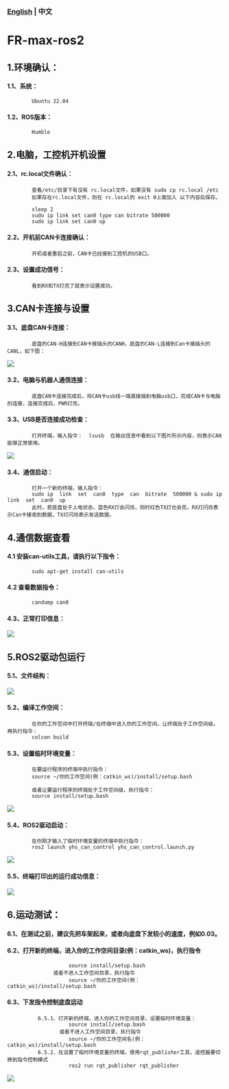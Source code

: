### [English](README.md) | 中文

# FR-max-ros2

## 1.环境确认：
####      1.1、系统：
            Ubuntu 22.04
####      1.2、ROS版本：
            Humble

## 2.电脑，工控机开机设置
####      2.1、rc.local文件确认：
            查看/etc/目录下有没有 rc.local文件，如果没有 sudo cp rc.local /etc
            如果存在rc.local文件，则在 rc.local的 exit 0上面加入 以下内容后保存。

            sleep 2
            sudo ip link set can0 type can bitrate 500000
            sudo ip link set can0 up

####      2.2、开机前CAN卡连接确认：
            开机或者重启之前，CAN卡已经接到工控机的USB口。

####      2.3、设置成功信号：
            看到RX和TX灯亮了就表示设置成功。
            
## 3.CAN卡连接与设置
####      3.1、底盘CAN卡连接：
            底盘的CAN-H连接到CAN卡接插头的CANH，底盘的CAN-L连接到Can卡接插头的CANL，如下图：
            
![](https://github.com/kefangkele/FR-max-ros2/blob/main/images/CAN_Connection.png?raw=true)

####      3.2、电脑与机器人通信连接：
            底盘CAN卡连接完成后，将CAN卡usb线一端直接插到电脑usb口，完成CAN卡与电脑的连接，连接完成后，PWR灯亮。
####      3.3、USB是否连接成功检查：
            打开终端，输入指令：  lsusb  在输出信息中看到以下图片所示内容，则表示CAN能够正常使用。

![](https://github.com/kefangkele/FR-max-ros2/blob/main/images/terminal_state.png?raw=true)  

####      3.4、通信启动：
            打开一个新的终端，输入指令：
            sudo ip  link  set  can0  type  can  bitrate  500000 & sudo ip  link  set  can0  up
            此时，若底盘处于上电状态，蓝色RX灯会闪烁，同时红色TX灯也会亮，RX灯闪烁表示Can卡接收到数据，TX灯闪烁表示发送数据。

## 4.通信数据查看
####      4.1 安装can-utils工具，请执行以下指令：
            sudo apt-get install can-utils
####      4.2 查看数据指令：
            candump can0
####      4.3、正常打印信息：
      

![](https://github.com/kefangkele/FR-max-ros2/blob/main/images/candump_print.png?raw=true)

## 5.ROS2驱动包运行
####      5.1、文件结构：
      
![](https://github.com/kefangkele/FR-max-ros2/blob/main/images/doc_tree.png?raw=true)

####      5.2、编译工作空间：
            在你的工作空间中打开终端/在终端中进入你的工作空间，让终端处于工作空间级，再执行指令：
            colcon build
####      5.3、设置临时环境变量：
            在要运行程序的终端中执行指令：
            source ~/你的工作空间(例：catkin_ws)/install/setup.bash
            
            或者让要运行程序的终端处于工作空间级，执行指令：
            source install/setup.bash
            
![](https://github.com/kefangkele/FR-max-ros2/blob/main/images/source.png?raw=true)

####      5.4、ROS2驱动启动：
            在你刚才输入了临时环境变量的终端中执行指令：
            ros2 launch yhs_can_control yhs_can_control.launch.py
![](https://github.com/kefangkele/FR-max-ros2/blob/main/images/launch.png?raw=true)
            
####      5.5、终端打印出的运行成功信息：

![](https://github.com/kefangkele/FR-max-ros2/blob/main/images/node_print.png?raw=true)  

## 6.运动测试：
####       6.1、在测试之前，建议先把车架起来，或者向底盘下发较小的速度，例如0.03。
####       6.2、打开新的终端，进入你的工作空间目录(例：catkin_ws)，执行指令
                        source install/setup.bash
                   或者不进人工作空间目录，执行指令
                        source ~/你的工作空间(例：catkin_ws)/install/setup.bash
####       6.3、下发指令控制底盘运动
              6.5.1、打开新的终端，进入你的工作空间目录，设置临时环境变量：
                        source install/setup.bash
                     或者不进人工作空间目录，执行指令
                        source ~/你的工作空间名(例：catkin_ws)/install/setup.bash
              6.5.2、在设置了临时环境变量的终端，使用rqt_publisher工具，遥控器要切换到指令控制模式
                        ros2 run rqt_publisher rqt_publisher
![](https://github.com/kefangkele/FR-max-ros2/blob/main/images/rqt_tool.png?raw=true)